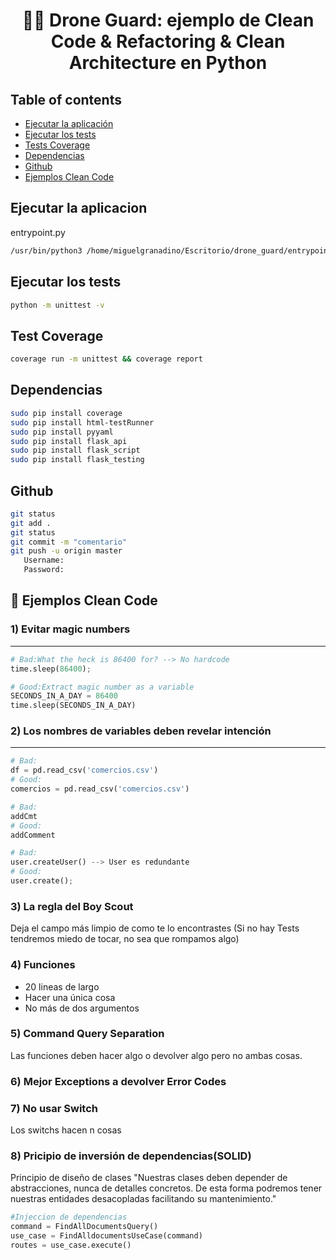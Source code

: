 <h1 align="center">
  🐘🎯 Drone Guard: ejemplo de Clean Code & Refactoring & Clean Architecture en Python
</h1>

## Table of contents
* [Ejecutar la aplicación](#ejecutar-la-aplicacion)
* [Ejecutar los tests](#ejecutar-los-tests)
* [Tests Coverage](#tests-coverage)
* [Dependencias](#dependencias)
* [Github](#github)
* [Ejemplos Clean Code](#ejemplos-clean-code)



## Ejecutar la aplicacion
entrypoint.py
```sh
/usr/bin/python3 /home/miguelgranadino/Escritorio/drone_guard/entrypoint.py
```

## Ejecutar los tests
```sh
python -m unittest -v
```

## Test Coverage
```sh
coverage run -m unittest && coverage report
```

## Dependencias
```sh
sudo pip install coverage
sudo pip install html-testRunner
sudo pip install pyyaml
sudo pip install flask_api
sudo pip install flask_script
sudo pip install flask_testing
```


## Github
```sh
git status
git add .
git status
git commit -m "comentario"
git push -u origin master
   Username:
   Password:
```
## :large_blue_circle: Ejemplos Clean Code

### 1) Evitar magic numbers
--------------------------------------
```python
# Bad:What the heck is 86400 for? --> No hardcode
time.sleep(86400);

# Good:Extract magic number as a variable
SECONDS_IN_A_DAY = 86400
time.sleep(SECONDS_IN_A_DAY)
```

### 2) Los nombres de variables deben revelar intención
---------------------------------------

```python
# Bad:
df = pd.read_csv('comercios.csv')
# Good:
comercios = pd.read_csv('comercios.csv')

# Bad:
addCmt
# Good:
addComment

# Bad:
user.createUser() --> User es redundante
# Good:
user.create();
```

### 3) La regla del Boy Scout

Deja el campo más limpio de como te lo encontrastes
(Si no hay Tests tendremos miedo de tocar, no sea que rompamos algo)

### 4) Funciones
- 20 lineas de largo
- Hacer una única cosa
- No más de dos argumentos

### 5) Command Query Separation
Las funciones deben hacer algo o devolver algo pero no ambas cosas.

### 6) Mejor Exceptions a devolver Error Codes

### 7) No usar Switch
Los switchs hacen n cosas

### 8) Pricipio de inversión de dependencias(SOLID)
Principio de diseño de clases
"Nuestras clases deben depender de abstracciones, nunca de detalles concretos. 
De esta forma podremos tener nuestras entidades desacopladas facilitando su mantenimiento."

```python
#Injeccion de dependencias
command = FindAllDocumentsQuery()
use_case = FindAlldocumentsUseCase(command)
routes = use_case.execute()
```

